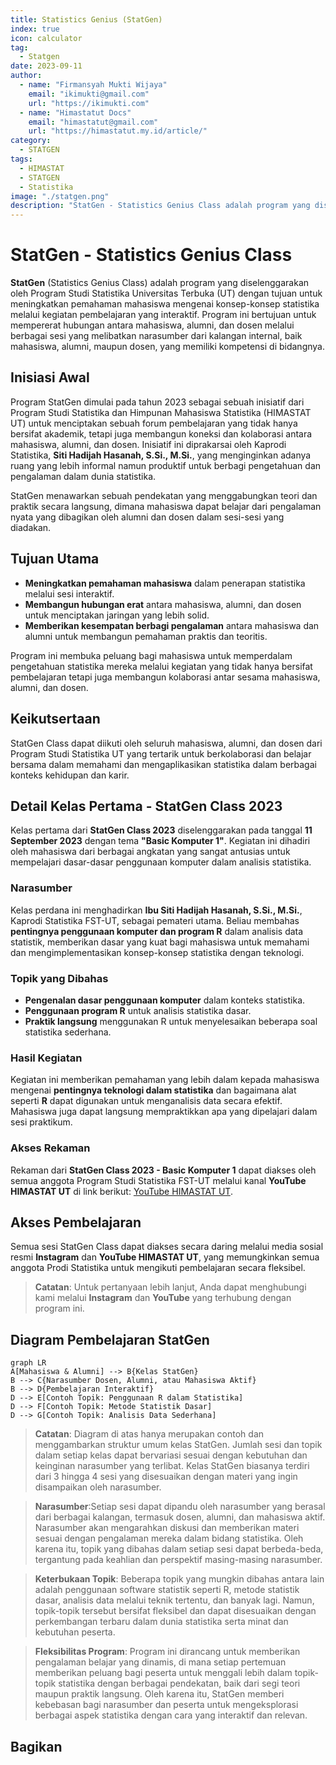 ```yaml
--- 
title: Statistics Genius (StatGen)
index: true
icon: calculator
tag:
  - Statgen
date: 2023-09-11
author:
  - name: "Firmansyah Mukti Wijaya"
    email: "ikimukti@gmail.com"
    url: "https://ikimukti.com"
  - name: "Himastatut Docs"
    email: "himastatut@gmail.com"
    url: "https://himastatut.my.id/article/"
category:
  - STATGEN
tags:
  - HIMASTAT
  - STATGEN
  - Statistika
image: "./statgen.png"
description: "StatGen - Statistics Genius Class adalah program yang diselenggarakan oleh Program Studi Statistika Universitas Terbuka (UT) untuk meningkatkan pemahaman mahasiswa mengenai konsep-konsep statistika melalui kegiatan pembelajaran yang interaktif."
--- 
```


# StatGen - Statistics Genius Class

**StatGen** (Statistics Genius Class) adalah program yang diselenggarakan oleh Program Studi Statistika Universitas Terbuka (UT) dengan tujuan untuk meningkatkan pemahaman mahasiswa mengenai konsep-konsep statistika melalui kegiatan pembelajaran yang interaktif. Program ini bertujuan untuk mempererat hubungan antara mahasiswa, alumni, dan dosen melalui berbagai sesi yang melibatkan narasumber dari kalangan internal, baik mahasiswa, alumni, maupun dosen, yang memiliki kompetensi di bidangnya.

## Inisiasi Awal
Program StatGen dimulai pada tahun 2023 sebagai sebuah inisiatif dari Program Studi Statistika dan Himpunan Mahasiswa Statistika (HIMASTAT UT) untuk menciptakan sebuah forum pembelajaran yang tidak hanya bersifat akademik, tetapi juga membangun koneksi dan kolaborasi antara mahasiswa, alumni, dan dosen. Inisiatif ini diprakarsai oleh Kaprodi Statistika, **Siti Hadijah Hasanah, S.Si., M.Si.**, yang menginginkan adanya ruang yang lebih informal namun produktif untuk berbagi pengetahuan dan pengalaman dalam dunia statistika.

StatGen menawarkan sebuah pendekatan yang menggabungkan teori dan praktik secara langsung, dimana mahasiswa dapat belajar dari pengalaman nyata yang dibagikan oleh alumni dan dosen dalam sesi-sesi yang diadakan.

## Tujuan Utama
- **Meningkatkan pemahaman mahasiswa** dalam penerapan statistika melalui sesi interaktif.
- **Membangun hubungan erat** antara mahasiswa, alumni, dan dosen untuk menciptakan jaringan yang lebih solid.
- **Memberikan kesempatan berbagi pengalaman** antara mahasiswa dan alumni untuk membangun pemahaman praktis dan teoritis.

Program ini membuka peluang bagi mahasiswa untuk memperdalam pengetahuan statistika mereka melalui kegiatan yang tidak hanya bersifat pembelajaran tetapi juga membangun kolaborasi antar sesama mahasiswa, alumni, dan dosen.

## Keikutsertaan
StatGen Class dapat diikuti oleh seluruh mahasiswa, alumni, dan dosen dari Program Studi Statistika UT yang tertarik untuk berkolaborasi dan belajar bersama dalam memahami dan mengaplikasikan statistika dalam berbagai konteks kehidupan dan karir.

## Detail Kelas Pertama - StatGen Class 2023
Kelas pertama dari **StatGen Class 2023** diselenggarakan pada tanggal **11 September 2023** dengan tema **"Basic Komputer 1"**. Kegiatan ini dihadiri oleh mahasiswa dari berbagai angkatan yang sangat antusias untuk mempelajari dasar-dasar penggunaan komputer dalam analisis statistika.

### Narasumber
Kelas perdana ini menghadirkan **Ibu Siti Hadijah Hasanah, S.Si., M.Si.**, Kaprodi Statistika FST-UT, sebagai pemateri utama. Beliau membahas **pentingnya penggunaan komputer dan program R** dalam analisis data statistik, memberikan dasar yang kuat bagi mahasiswa untuk memahami dan mengimplementasikan konsep-konsep statistika dengan teknologi.

### Topik yang Dibahas
- **Pengenalan dasar penggunaan komputer** dalam konteks statistika.
- **Penggunaan program R** untuk analisis statistika dasar.
- **Praktik langsung** menggunakan R untuk menyelesaikan beberapa soal statistika sederhana.

### Hasil Kegiatan
Kegiatan ini memberikan pemahaman yang lebih dalam kepada mahasiswa mengenai **pentingnya teknologi dalam statistika** dan bagaimana alat seperti **R** dapat digunakan untuk menganalisis data secara efektif. Mahasiswa juga dapat langsung mempraktikkan apa yang dipelajari dalam sesi praktikum.

### Akses Rekaman
Rekaman dari **StatGen Class 2023 - Basic Komputer 1** dapat diakses oleh semua anggota Program Studi Statistika FST-UT melalui kanal **YouTube HIMASTAT UT** di link berikut: [YouTube HIMASTAT UT](https://www.youtube.com/@himastat_ut).

## Akses Pembelajaran
Semua sesi StatGen Class dapat diakses secara daring melalui media sosial resmi **Instagram** dan **YouTube HIMASTAT UT**, yang memungkinkan semua anggota Prodi Statistika untuk mengikuti pembelajaran secara fleksibel.

> **Catatan**: Untuk pertanyaan lebih lanjut, Anda dapat menghubungi kami melalui **Instagram** dan **YouTube** yang terhubung dengan program ini.

## Diagram Pembelajaran StatGen

```mermaid
graph LR
A[Mahasiswa & Alumni] --> B{Kelas StatGen}
B --> C{Narasumber Dosen, Alumni, atau Mahasiswa Aktif}
B --> D{Pembelajaran Interaktif}
D --> E[Contoh Topik: Penggunaan R dalam Statistika]
D --> F[Contoh Topik: Metode Statistik Dasar]
D --> G[Contoh Topik: Analisis Data Sederhana]
```

> **Catatan**: Diagram di atas hanya merupakan contoh dan menggambarkan struktur umum kelas StatGen. Jumlah sesi dan topik dalam setiap kelas dapat bervariasi sesuai dengan kebutuhan dan keinginan narasumber yang terlibat. Kelas StatGen biasanya terdiri dari 3 hingga 4 sesi yang disesuaikan dengan materi yang ingin disampaikan oleh narasumber.

> **Narasumber**:Setiap sesi dapat dipandu oleh narasumber yang berasal dari berbagai kalangan, termasuk dosen, alumni, dan mahasiswa aktif. Narasumber akan mengarahkan diskusi dan memberikan materi sesuai dengan pengalaman mereka dalam bidang statistika. Oleh karena itu, topik yang dibahas dalam setiap sesi dapat berbeda-beda, tergantung pada keahlian dan perspektif masing-masing narasumber.

> **Keterbukaan Topik**: Beberapa topik yang mungkin dibahas antara lain adalah penggunaan software statistik seperti R, metode statistik dasar, analisis data melalui teknik tertentu, dan banyak lagi. Namun, topik-topik tersebut bersifat fleksibel dan dapat disesuaikan dengan perkembangan terbaru dalam dunia statistika serta minat dan kebutuhan peserta.

> **Fleksibilitas Program**: Program ini dirancang untuk memberikan pengalaman belajar yang dinamis, di mana setiap pertemuan memberikan peluang bagi peserta untuk menggali lebih dalam topik-topik statistika dengan berbagai pendekatan, baik dari segi teori maupun praktik langsung. Oleh karena itu, StatGen memberi kebebasan bagi narasumber dan peserta untuk mengeksplorasi berbagai aspek statistika dengan cara yang interaktif dan relevan.

<Catalog />

## Bagikan
<Share colorful />
<GitContributors />
<GitChangelog />